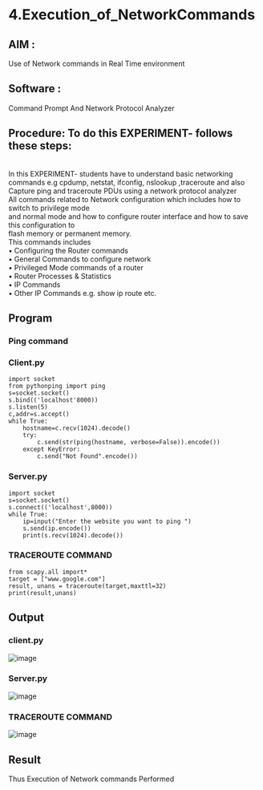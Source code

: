 # 4.Execution_of_NetworkCommands
## AIM :
Use of Network commands in Real Time environment
## Software :
Command Prompt And Network Protocol Analyzer
## Procedure: To do this EXPERIMENT- follows these steps:
<BR>
In this EXPERIMENT- students have to understand basic networking commands e.g cpdump, netstat, ifconfig, nslookup ,traceroute and also Capture ping and traceroute PDUs using a network protocol analyzer 
<BR>
All commands related to Network configuration which includes how to switch to privilege mode
<BR>
and normal mode and how to configure router interface and how to save this configuration to
<BR>
flash memory or permanent memory.
<BR>
This commands includes
<BR>
• Configuring the Router commands
<BR>
• General Commands to configure network
<BR>
• Privileged Mode commands of a router 
<BR>
• Router Processes & Statistics
<BR>
• IP Commands
<BR>
• Other IP Commands e.g. show ip route etc.
<BR>

## Program  
### Ping command
### Client.py
```
import socket 
from pythonping import ping 
s=socket.socket() 
s.bind(('localhost'8000)) 
s.listen(5) 
c,addr=s.accept() 
while True: 
    hostname=c.recv(1024).decode() 
    try: 
        c.send(str(ping(hostname, verbose=False)).encode()) 
    except KeyError: 
        c.send("Not Found".encode())
```
### Server.py
```
import socket 
s=socket.socket() 
s.connect(('localhost',8000)) 
while True: 
    ip=input("Enter the website you want to ping ") 
    s.send(ip.encode()) 
    print(s.recv(1024).decode())
```
### TRACEROUTE COMMAND
```
from scapy.all import* 
target = ["www.google.com"] 
result, unans = traceroute(target,maxttl=32) 
print(result,unans)
```

## Output
### client.py
![image](https://github.com/Suresh-2006/4.Execution_of_NetworkCommends/assets/149347611/7e0b1f6a-8666-453b-afa8-8a8859bc652b)


### Server.py
![image](https://github.com/Suresh-2006/4.Execution_of_NetworkCommends/assets/149347611/52c02616-02a6-4dd4-853e-3be9201b07bd)


### TRACEROUTE COMMAND

![image](https://github.com/Suresh-2006/4.Execution_of_NetworkCommends/assets/149347611/28b93bb5-c9f9-4dad-bfb3-08ccba3c43d4)

## Result
Thus Execution of Network commands Performed 
